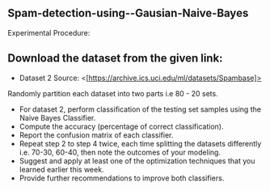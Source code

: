 ## Spam-detection-using--Gausian-Naive-Bayes

Experimental Procedure:
## Download the dataset from the given link:
* Dataset 2 Source: <[https://archive.ics.uci.edu/ml/datasets/Spambase]>

Randomly partition each dataset into two parts i.e 80 - 20  sets.
* For dataset 2, perform classification of the testing set samples using the Naive Bayes Classifier.
* Compute the accuracy (percentage of correct classification).
* Report the confusion matrix of each classifier.
* Repeat step 2 to step 4 twice, each time splitting the datasets differently i.e. 70-30, 60-40, then note the outcomes of your modeling.
* Suggest and apply at least one of the optimization techniques that you learned earlier this week.
* Provide further recommendations to improve both classifiers.
